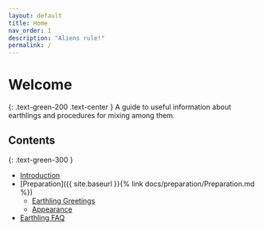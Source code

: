 ```yaml
---
layout: default
title: Home
nav_order: 1
description: "Aliens rule!"
permalink: /
---
```


# Welcome
{: .text-green-200 .text-center }
A guide to useful information about earthlings and procedures for mixing among them.
## Contents
{: .text-green-300 }
+ [Introduction](https://scottgreenhorn.github.io/Hit-the-Mark-doc/docs/Introduction.html)
+ [Preparation]({{ site.baseurl }}{% link docs/preparation/Preparation.md %})
  + [Earthling Greetings](https://scottgreenhorn.github.io/Hit-the-Mark-doc/docs/preparation/Greetings)
  + [Appearance](https://scottgreenhorn.github.io/Hit-the-Mark-doc/docs/preparation/Appearance)
+ [Earthling FAQ](https://scottgreenhorn.github.io/Hit-the-Mark-doc/docs/EarthlingFAQ)

